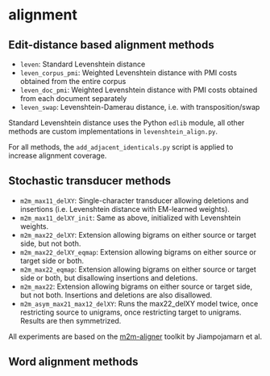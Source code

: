 # alignment

## Edit-distance based alignment methods

* `leven`: Standard Levenshtein distance
* `leven_corpus_pmi`: Weighted Levenshtein distance with PMI costs obtained from the entire corpus
* `leven_doc_pmi`: Weighted Levenshtein distance with PMI costs obtained from each document separately
* `leven_swap`: Levenshtein-Damerau distance, i.e. with transposition/swap

Standard Levenshtein distance uses the Python `edlib` module, all other methods are custom implementations in `levenshtein_align.py`.

For all methods, the `add_adjacent_identicals.py` script is applied to increase alignment coverage.

## Stochastic transducer methods

* `m2m_max11_delXY`: Single-character transducer allowing deletions and insertions (i.e. Levenshtein distance with EM-learned weights).
* `m2m_max11_delXY_init`: Same as above, initialized with Levenshtein weights.
* `m2m_max22_delXY`: Extension allowing bigrams on either source or target side, but not both.
* `m2m_max22_delXY_eqmap`: Extension allowing bigrams on either source or target side or both.
* `m2m_max22_eqmap`: Extension allowing bigrams on either source or target side or both, but disallowing insertions and deletions.
* `m2m_max22`: Extension allowing bigrams on either source or target side, but not both. Insertions and deletions are also disallowed.
* `m2m_asym_max21_max12_delXY`: Runs the max22_delXY model twice, once restricting source to unigrams, once restricting target to unigrams. Results are then symmetrized.

All experiments are based on the [m2m-aligner](https://github.com/letter-to-phoneme/m2m-aligner) toolkit by Jiampojamarn et al.

## Word alignment methods

